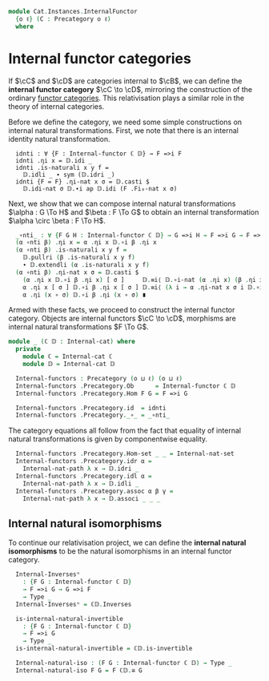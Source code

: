 <!--
```agda
open import Cat.Prelude

import Cat.Internal.Reasoning
import Cat.Internal.Base
import Cat.Reasoning
```
-->

```agda
module Cat.Instances.InternalFunctor
  {o ℓ} (C : Precategory o ℓ)
  where
```

<!--
```agda
open Cat.Reasoning C
open Cat.Internal.Base C
open Internal-hom
open Internal-functor
open _=>i_
```
-->

# Internal functor categories

If $\cC$ and $\cD$ are categories internal to $\cB$, we can define the
**internal functor category** $\cC \to \cD$, mirroring the construction
of the ordinary [functor categories]. This relativisation plays a
similar role in the theory of internal categories.

[functor categories]: Cat.Functor.Base.html

Before we define the category, we need some simple constructions on
internal natural transformations. First, we note that there is an
internal identity natural transformation.

<!--
```agda
module _ {ℂ 𝔻 : Internal-cat} where
  private
    module ℂ = Cat.Internal.Reasoning ℂ
    module 𝔻 = Cat.Internal.Reasoning 𝔻
```
-->

```
  idnti : ∀ {F : Internal-functor ℂ 𝔻} → F =>i F
  idnti .ηi x = 𝔻.idi _
  idnti .is-naturali x y f =
    𝔻.idli _ ∙ sym (𝔻.idri _)
  idnti {F = F} .ηi-nat x σ = 𝔻.casti $
    𝔻.idi-nat σ 𝔻.∙i ap 𝔻.idi (F .Fi₀-nat x σ)
```

Next, we show that we can compose internal natural transformations
$\alpha : G \To H$ and $\beta : F \To G$ to obtain an internal
transformation $\alpha \circ \beta : F \To H$.

```agda
  _∘nti_ : ∀ {F G H : Internal-functor ℂ 𝔻} → G =>i H → F =>i G → F =>i H
  (α ∘nti β) .ηi x = α .ηi x 𝔻.∘i β .ηi x
  (α ∘nti β) .is-naturali x y f =
    𝔻.pullri (β .is-naturali x y f)
    ∙ 𝔻.extendli (α .is-naturali x y f)
  (α ∘nti β) .ηi-nat x σ = 𝔻.casti $
    (α .ηi x 𝔻.∘i β .ηi x) [ σ ]     𝔻.≡i⟨ 𝔻.∘i-nat (α .ηi x) (β .ηi x) σ ⟩
    α .ηi x [ σ ] 𝔻.∘i β .ηi x [ σ ] 𝔻.≡i⟨ (λ i → α .ηi-nat x σ i 𝔻.∘i β .ηi-nat x σ i) ⟩
    α .ηi (x ∘ σ) 𝔻.∘i β .ηi (x ∘ σ) ∎
```

Armed with these facts, we proceed to construct the internal functor
category. Objects are internal functors $\cC \to \cD$, morphisms are
internal natural transformations $F \To G$.

```agda
module _ (ℂ 𝔻 : Internal-cat) where
  private
    module ℂ = Internal-cat ℂ
    module 𝔻 = Internal-cat 𝔻

  Internal-functors : Precategory (o ⊔ ℓ) (o ⊔ ℓ)
  Internal-functors .Precategory.Ob      = Internal-functor ℂ 𝔻
  Internal-functors .Precategory.Hom F G = F =>i G

  Internal-functors .Precategory.id  = idnti
  Internal-functors .Precategory._∘_ = _∘nti_
```

The category equations all follow from the fact that equality of
internal natural transformations is given by componentwise equality.

```agda
  Internal-functors .Precategory.Hom-set _ _ = Internal-nat-set
  Internal-functors .Precategory.idr α =
    Internal-nat-path λ x → 𝔻.idri _
  Internal-functors .Precategory.idl α =
    Internal-nat-path λ x → 𝔻.idli _
  Internal-functors .Precategory.assoc α β γ =
    Internal-nat-path λ x → 𝔻.associ _ _ _
```

## Internal natural isomorphisms

To continue our relativisation project, we can define the **internal
natural isomorphisms** to be the natural isomorphisms in an internal
functor category.

<!--
```agda
module _ {ℂ 𝔻 : Internal-cat} where
  private
    module ℂ = Cat.Internal.Reasoning ℂ
    module 𝔻 = Cat.Internal.Reasoning 𝔻
    module ℂ𝔻 = Cat.Reasoning (Internal-functors ℂ 𝔻)
```
-->

```agda
  Internal-Inversesⁿ
    : {F G : Internal-functor ℂ 𝔻}
    → F =>i G → G =>i F
    → Type _
  Internal-Inversesⁿ = ℂ𝔻.Inverses

  is-internal-natural-invertible
    : {F G : Internal-functor ℂ 𝔻}
    → F =>i G
    → Type _
  is-internal-natural-invertible = ℂ𝔻.is-invertible

  Internal-natural-iso : (F G : Internal-functor ℂ 𝔻) → Type _
  Internal-natural-iso F G = F ℂ𝔻.≅ G
```

<!--
```agda
  module Internal-Inversesⁿ
    {F G : Internal-functor ℂ 𝔻}
    {α : F =>i G} {β : G =>i F}
    (inv : Internal-Inversesⁿ α β) = ℂ𝔻.Inverses inv
  module is-internal-natural-invertible
    {F G : Internal-functor ℂ 𝔻}
    {α : F =>i G}
    (inv : is-internal-natural-invertible α) = ℂ𝔻.is-invertible inv
  module Internal-natural-iso
    {F G : Internal-functor ℂ 𝔻}
    (eta : Internal-natural-iso F G) = ℂ𝔻._≅_ eta

  record make-internal-natural-iso (F G : Internal-functor ℂ 𝔻) : Type (o ⊔ ℓ) where
    field
      etai : ∀ {Γ} (x : Hom Γ ℂ.C₀) → 𝔻.Homi (F .Fi₀ x) (G .Fi₀ x)
      invi : ∀ {Γ} (x : Hom Γ ℂ.C₀) → 𝔻.Homi (G .Fi₀ x) (F .Fi₀ x)
      etai∘invi : ∀ {Γ} (x : Hom Γ ℂ.C₀) → etai x 𝔻.∘i invi x ≡ 𝔻.idi _
      invi∘etai : ∀ {Γ} (x : Hom Γ ℂ.C₀) → invi x 𝔻.∘i etai x ≡ 𝔻.idi _
      naturali : ∀ {Γ} (x y : Hom Γ ℂ.C₀) (f : ℂ.Homi x y)
               → etai y 𝔻.∘i F .Fi₁ f ≡ G .Fi₁ f 𝔻.∘i etai x
      etai-nat : ∀ {Γ Δ} (x : Hom Δ ℂ.C₀)
               → (σ : Hom Γ Δ)
               → PathP (λ i → 𝔻.Homi (F .Fi₀-nat x σ i) (G .Fi₀-nat x σ i))
                   (etai x [ σ ]) (etai (x ∘ σ))
      invi-nat : ∀ {Γ Δ} (x : Hom Δ ℂ.C₀)
               → (σ : Hom Γ Δ)
               → PathP (λ i → 𝔻.Homi (G .Fi₀-nat x σ i) (F .Fi₀-nat x σ i))
                   (invi x [ σ ]) (invi (x ∘ σ))

  to-internal-natural-iso
    : {F G : Internal-functor ℂ 𝔻}
    → make-internal-natural-iso F G
    → Internal-natural-iso F G
  to-internal-natural-iso {F = F} {G = G} mk = ni where
    open make-internal-natural-iso mk
    open Internal-natural-iso {F} {G}
    open Internal-Inversesⁿ {F} {G}

    ni : Internal-natural-iso F G
    ni .to .ηi = etai
    ni .to .is-naturali = naturali
    ni .to .ηi-nat = etai-nat
    ni .from .ηi = invi
    ni .from .is-naturali x y f =
      invi y 𝔻.∘i G .Fi₁ f                         ≡⟨ ap (invi y 𝔻.∘i_) (sym (𝔻.idri _) ∙ ap (G .Fi₁ _ 𝔻.∘i_) (sym (etai∘invi x))) ⟩
      invi y 𝔻.∘i G .Fi₁ f 𝔻.∘i etai x 𝔻.∘i invi x ≡⟨ ap (invi y 𝔻.∘i_) (𝔻.extendli (sym (naturali _ _ _))) ⟩
      invi y 𝔻.∘i etai y 𝔻.∘i F .Fi₁ f 𝔻.∘i invi x ≡⟨ 𝔻.cancelli (invi∘etai y) ⟩
      F .Fi₁ f 𝔻.∘i invi x                         ∎
    ni .from .ηi-nat = invi-nat
    ni .inverses .invl = Internal-nat-path etai∘invi
    ni .inverses .invr = Internal-nat-path invi∘etai
```
-->
